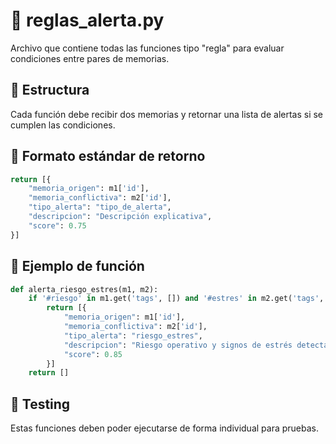 # 🧠 reglas_alerta.py

Archivo que contiene todas las funciones tipo "regla" para evaluar condiciones entre pares de memorias.

## 🧩 Estructura
Cada función debe recibir dos memorias y retornar una lista de alertas si se cumplen las condiciones.

## 📌 Formato estándar de retorno
```python
return [{
    "memoria_origen": m1['id'],
    "memoria_conflictiva": m2['id'],
    "tipo_alerta": "tipo_de_alerta",
    "descripcion": "Descripción explicativa",
    "score": 0.75
}]
```

## 📂 Ejemplo de función
```python
def alerta_riesgo_estres(m1, m2):
    if '#riesgo' in m1.get('tags', []) and '#estres' in m2.get('tags', []):
        return [{
            "memoria_origen": m1['id'],
            "memoria_conflictiva": m2['id'],
            "tipo_alerta": "riesgo_estres",
            "descripcion": "Riesgo operativo y signos de estrés detectados.",
            "score": 0.85
        }]
    return []
```

## 🧪 Testing
Estas funciones deben poder ejecutarse de forma individual para pruebas.